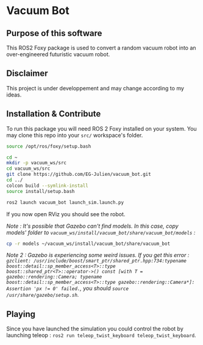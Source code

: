 # Vacuum Bot

## Purpose of this software
This ROS2 Foxy package is used to convert a random vacuum robot into an over-engineered futuristic vacuum robot.

## Disclaimer
This project is under developpement and may change according to my ideas.

## Installation & Contribute
To run this package you will need ROS 2 Foxy installed on your system. You may clone this repo into your `src/` workspace's folder.

```bash
source /opt/ros/foxy/setup.bash

cd ~
mkdir -p vacuum_ws/src
cd vacuum_ws/src
git clone https://github.com/EG-Julien/vacuum_bot.git
cd ../
colcon build --symlink-install
source install/setup.bash

ros2 launch vacuum_bot launch_sim.launch.py
```

If you now open RViz you should see the robot.

_Note : It's possible that Gazebo can't find models. In this case, copy models' folder to `vacuum_ws/install/vacuum_bot/share/vacuum_bot/models` :_

```bash
cp -r models ~/vacuum_ws/install/vacuum_bot/share/vacuum_bot
```

_Note 2 : Gazebo is experiencing some weird issues. If you get this error : `gzclient: /usr/include/boost/smart_ptr/shared_ptr.hpp:734:typename boost::detail::sp_member_access<T>::type boost::shared_ptr<T>::operator->() const [with T = gazebo::rendering::Camera; typename boost::detail::sp_member_access<T>::type gazebo::rendering::Camera*]: Assertion 'px != 0' failed.`, you should `source /usr/share/gazebo/setup.sh`._

## Playing
Since you have launched the simulation you could control the robot by launching teleop : `ros2 run teleop_twist_keyboard teleop_twist_keyboard`.